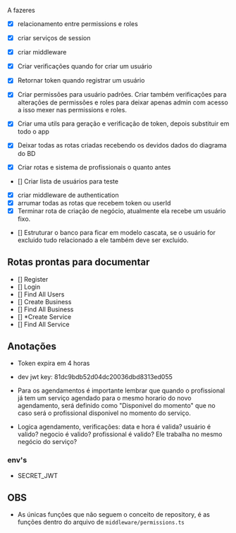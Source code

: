 A fazeres
- [x] relacionamento entre permissions e roles
- [x] criar serviços de session
- [x] criar middleware

- [x] Criar verificações quando for criar um usuário
- [x] Retornar token quando registrar um usuário

- [x] Criar permissões para usuário padrões. Criar também verificações para alterações de permissões e roles para deixar apenas admin com acesso a isso mexer nas permissions e roles.

- [x] Criar uma utils para geração e verificação de token, depois substituir em todo o app

- [x] Deixar todas as rotas criadas recebendo os devidos dados do diagrama do BD
- [x] Criar rotas e sistema de profissionais o quanto antes
- [] Criar lista de usuários para teste

- [x] criar middleware de authentication
- [x] arrumar todas as rotas que recebem token ou userId
- [x] Terminar rota de criação de negócio, atualmente ela recebe um usuário fixo.

- [] Estruturar o banco para ficar em modelo cascata, se o usuário for excluido tudo relacionado a ele também deve ser excluido.

## Rotas prontas para documentar
- [] Register
- [] Login
- [] Find All Users
- [] Create Business
- [] Find All Business
- [] *Create Service
- [] Find All Service

## Anotações
- Token expira em 4 horas
- dev jwt key: 81dc9bdb52d04dc20036dbd8313ed055

- Para os agendamentos é importante lembrar que quando o profissional já tem um serviço agendado para o mesmo horario do novo agendamento, será definido como "Disponivel do momento" que no caso será o profissional disponivel no momento do serviço.

- Logica agendamento, verificações:
data e hora é valida?
usuário é valido?
negocio é valido?
profissional é valido? Ele trabalha no mesmo negócio do serviço?

### env's
- SECRET_JWT

## OBS
- As únicas funções que não seguem o conceito de repository, é as funções dentro do arquivo de `middleware/permissions.ts`
